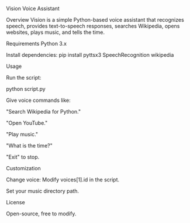 Vision Voice Assistant

Overview
Vision is a simple Python-based voice assistant that recognizes speech, provides text-to-speech responses, searches Wikipedia, opens websites, plays music, and tells the time.

Requirements
Python 3.x

Install dependencies:
pip install pyttsx3 SpeechRecognition wikipedia

Usage

Run the script:

python script.py

Give voice commands like:

"Search Wikipedia for Python."

"Open YouTube."

"Play music."

"What is the time?"

"Exit" to stop.

Customization

Change voice: Modify voices[1].id in the script.

Set your music directory path.

License

Open-source, free to modify.
